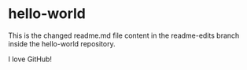 # hello-world
This is the changed readme.md file content in the readme-edits branch inside the hello-world repository.

I love GitHub!
